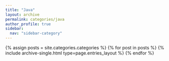 ```yaml
---
title: "Java"
layout: archive
permalink: categories/java
author_profile: true
sidebar:
  nav: "sidebar-category"
---
```



{% assign posts = site.categories.categories %}
{% for post in posts %} {% include archive-single.html type=page.entries_layout %} {% endfor %}
